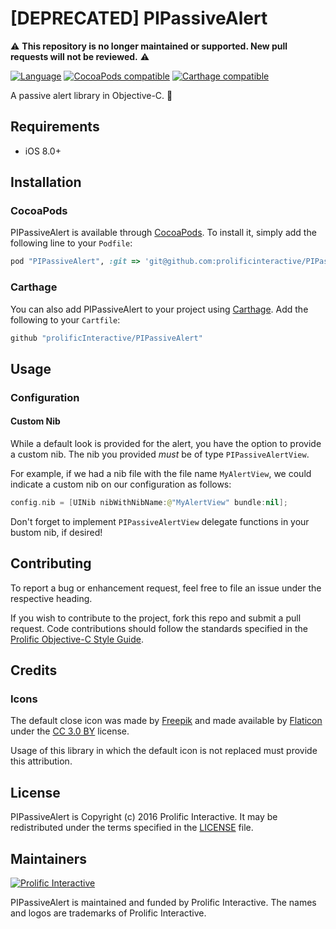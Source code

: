 # [DEPRECATED] PIPassiveAlert

⚠️ **This repository is no longer maintained or supported. New pull requests will not be reviewed.** ⚠️

[![Language](https://img.shields.io/badge/language-Objective--C-blue.svg)]()
[![CocoaPods compatible](https://img.shields.io/badge/CocoaPods-compatible-brightgreen.svg)](https://github.com/CocoaPods/CocoaPods)
[![Carthage compatible](https://img.shields.io/badge/Carthage-compatible-4BC51D.svg)](https://github.com/Carthage/Carthage)

A passive alert library in Objective-C. :rotating_light:

## Requirements

* iOS 8.0+

## Installation

### CocoaPods
PIPassiveAlert is available through [CocoaPods](http://cocoapods.org). To install
it, simply add the following line to your `Podfile`:

```ruby
pod "PIPassiveAlert", :git => 'git@github.com:prolificinteractive/PIPassiveAlert.git', :tag => '0.0.6'
```

### Carthage

You can also add PIPassiveAlert to your project using [Carthage](https://github.com/Carthage/Carthage). Add the following to your `Cartfile`:

```ruby
github "prolificInteractive/PIPassiveAlert"
```

## Usage

### Configuration

#### Custom Nib

While a default look is provided for the alert, you have the option to provide a custom nib. The nib you provided *must* be of type `PIPassiveAlertView`.

For example, if we had a nib file with the file name `MyAlertView`, we could indicate a custom nib on our configuration as follows:

``` swift
config.nib = [UINib nibWithNibName:@"MyAlertView" bundle:nil];
```

Don't forget to implement `PIPassiveAlertView` delegate functions in your bustom nib, if desired!

## Contributing

To report a bug or enhancement request, feel free to file an issue under the respective heading.

If you wish to contribute to the project, fork this repo and submit a pull request. Code contributions should follow the standards specified in the [Prolific Objective-C Style Guide](https://github.com/prolificinteractive/objective-c-style-guide).

## Credits

### Icons

The default close icon was made by [Freepik](http://www.freepik.com) and made available by [Flaticon](http://www.flaticon.com) under the [CC 3.0 BY](http://creativecommons.org/licenses/by/3.0/) license. 

Usage of this library in which the default icon is not replaced must provide this attribution.

## License

PIPassiveAlert is Copyright (c) 2016 Prolific Interactive. It may be redistributed under the terms specified in the [LICENSE] file.

[LICENSE]: /LICENSE

## Maintainers

[![Prolific Interactive](https://s3.amazonaws.com/prolificsitestaging/logos/Prolific_Logo_Full_Color.png)](http://prolificinteractive.com)

PIPassiveAlert is maintained and funded by Prolific Interactive. The names and logos are trademarks of Prolific Interactive.

